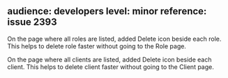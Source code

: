 audience: developers
level: minor
reference: issue 2393
---
On the page where all roles are listed, added Delete icon beside each role. This helps to delete role faster without going to the Role page.

On the page where all clients are listed, added Delete icon beside each client. This helps to delete client faster without going to the Client page.